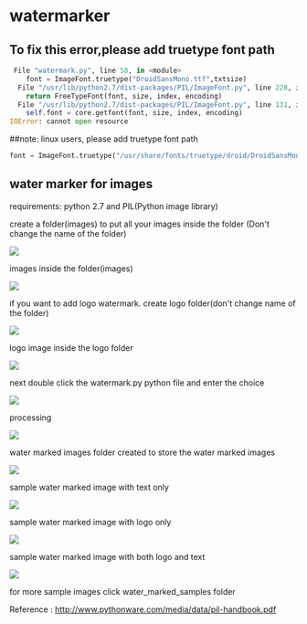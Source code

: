 watermarker
===========
## To fix this error,please add truetype font path 
```python
 File "watermark.py", line 58, in <module>
    font = ImageFont.truetype("DroidSansMono.ttf",txtsize)
  File "/usr/lib/python2.7/dist-packages/PIL/ImageFont.py", line 228, in truetype
    return FreeTypeFont(font, size, index, encoding)
  File "/usr/lib/python2.7/dist-packages/PIL/ImageFont.py", line 131, in __init__
    self.font = core.getfont(font, size, index, encoding)
IOError: cannot open resource
```
##note: linux users, please add truetype font path 
``` python
font = ImageFont.truetype("/usr/share/fonts/truetype/droid/DroidSansMono.ttf",txtsize)
```



## water marker for images

requirements: python 2.7 and PIL(Python image library)

create a folder(images) to  put all your images inside the folder (Don't change the name of the folder)

<img src = "https://raw.githubusercontent.com/bhaskar4n/watermarker/master/screen%20shots/one.PNG"/>

images inside the folder(images)

<img src ="https://raw.githubusercontent.com/bhaskar4n/watermarker/master/screen%20shots/two.PNG"/>

if you want to add logo watermark. create logo folder(don't change name of the folder)

<img src = "https://raw.githubusercontent.com/bhaskar4n/watermarker/master/screen%20shots/15.PNG"/>

logo image inside the logo folder

<img src = "https://raw.githubusercontent.com/bhaskar4n/watermarker/master/screen%20shots/16.PNG"/>

next double click the watermark.py python file and enter the choice

<img src = "https://raw.githubusercontent.com/bhaskar4n/watermarker/master/screen%20shots/10.PNG"/>

processing 

<img src = "https://raw.githubusercontent.com/bhaskar4n/watermarker/master/screen%20shots/five.PNG"/>

water marked images folder created to store the water marked images

<img src = "https://raw.githubusercontent.com/bhaskar4n/watermarker/master/screen%20shots/six.PNG"/>

sample water marked image with text only 

<img src = "https://raw.githubusercontent.com/bhaskar4n/watermarker/master/screen%20shots/seven.PNG"/>

sample water marked image with logo only

<img src = "https://raw.githubusercontent.com/bhaskar4n/watermarker/master/screen%20shots/11.PNG"/>

sample water marked image with both logo and text

<img src = "https://raw.githubusercontent.com/bhaskar4n/watermarker/master/screen%20shots/12.PNG"/>


for more sample images click water_marked_samples folder

Reference : http://www.pythonware.com/media/data/pil-handbook.pdf
